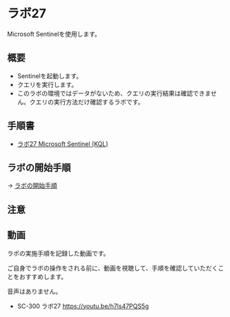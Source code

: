# ラボ27

Microsoft Sentinelを使用します。

## 概要

- Sentinelを起動します。
- クエリを実行します。
- このラボの環境ではデータがないため、クエリの実行結果は確認できません。クエリの実行方法だけ確認するラボです。

## 手順書

- [ラボ27 Microsoft Sentinel (KQL)](https://github.com/MicrosoftLearning/SC-300-Identity-and-Access-Administrator.JA-JP/blob/main/Instructions/Labs/Lab_27_MicrosoftSentinelKustoQueries.md)

## ラボの開始手順

→ [ラボの開始手順](lab00.md)

## 注意

## 動画

ラボの実施手順を記録した動画です。

ご自身でラボの操作をされる前に、動画を視聴して、手順を確認していただくことをおすすめします。

音声はありません。

- SC-300 ラボ27 https://youtu.be/h7ls47PQS5g

